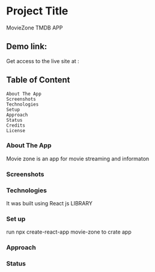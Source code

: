 # Project Title

MovieZone TMDB APP

## Demo link:

Get access to the live site at :

## Table of Content

    About The App
    Screenshots
    Technologies
    Setup
    Approach
    Status
    Credits
    License

### About The App

Movie zone is an app for movie streaming and informaton

### Screenshots


###  Technologies

It was built using React js LIBRARY

### Set up

run npx create-react-app movie-zone to crate app

### Approach


### Status




